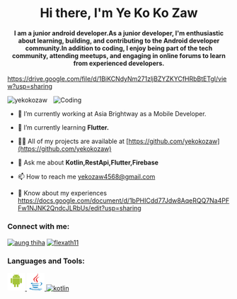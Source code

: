 <h1 align="center">Hi there, I'm Ye Ko Ko Zaw</h1>
<h4 align="center">I am a junior android developer.As a junior developer, I'm enthusiastic about learning, building, and contributing to the Android developer community.In addition to coding, I enjoy being part of the tech community, attending meetups, and engaging in online forums to learn from experienced developers.</h4>

https://drive.google.com/file/d/1BiKCNdyNm271zljBZYZKYCfHRbBtETgI/view?usp=sharing

<img align="right" alt="Coding" width="400" src="https://media0.giphy.com/media/qgQUggAC3Pfv687qPC/giphy.gif?cid=ecf05e47p9zb8195k3c1sj75g728jkxpmn91tul9nws7wsc1&rid=giphy.gif&ct=g">

<p align="left"> <img src="https://komarev.com/ghpvc/?username=yekokozaw&label=Profile%20views&color=0e75b6&style=flat" alt="yekokozaw" /> </p>

- 🔭 I’m currently working at Asia Brightway as a Mobile Developer.

- 🌱 I’m currently learning **Flutter.**

- 👨‍💻 All of my projects are available at [https://github.com/yekokozaw](https://github.com/yekokozaw)

- 💬 Ask me about **Kotlin,RestApi,Flutter,Firebase**

- 📫 How to reach me yekozaw4568@gmail.com

- 📄 Know about my experiences https://docs.google.com/document/d/1bPHICdd77Jdw8AqeRQQ7Na4PFFw1NJNK2QndcJLRbUs/edit?usp=sharing

<h3 align="left">Connect with me:</h3>
<p align="left">
<a href="https://www.facebook.com/yorkozel" target="blank"><img align="center" src="https://raw.githubusercontent.com/rahuldkjain/github-profile-readme-generator/master/src/images/icons/Social/facebook.svg" alt="aung thiha" height="30" width="40" /></a>
<a href="https://instagram.com/yorkozel" target="blank"><img align="center" src="https://raw.githubusercontent.com/rahuldkjain/github-profile-readme-generator/master/src/images/icons/Social/instagram.svg" alt="flexath11" height="30" width="40" /></a>
</p>

<h3 align="left">Languages and Tools:</h3>
<p align="left"> <a href="https://developer.android.com" target="_blank" rel="noreferrer"> <img src="https://raw.githubusercontent.com/devicons/devicon/master/icons/android/android-original-wordmark.svg" alt="android" width="40" height="40"/> </a> <a href="https://www.java.com" target="_blank" rel="noreferrer"> <img src="https://raw.githubusercontent.com/devicons/devicon/master/icons/java/java-original.svg" alt="java" width="40" height="40"/> </a> <a href="https://kotlinlang.org" target="_blank" rel="noreferrer"> <img src="https://www.vectorlogo.zone/logos/kotlinlang/kotlinlang-icon.svg" alt="kotlin" width="40" height="40"/> </a> </p>

